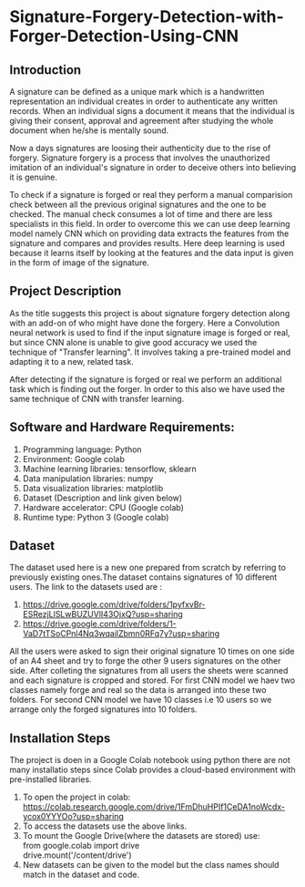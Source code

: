 # Signature-Forgery-Detection-with-Forger-Detection-Using-CNN
## Introduction
A signature can be defined as a unique mark which is a handwritten representation an individual creates in order to authenticate any written records. When an individual signs a document it means that the individual is giving their consent, approval and agreement after studying the whole document when he/she is mentally sound.

Now a days signatures are loosing their authenticity due to the rise of forgery. Signature forgery is a process that involves the unauthorized imitation of an individual's signature in order to deceive others into believing it is genuine.

To check if a signature is forged or real they perform a manual comparision check between all the previous original signatures and the one to be checked. The manual check consumes a lot of time and there are less specialists in this field. In order to overcome this we can use deep learning model namely CNN which on providing data extracts the features from the signature and compares and provides results. Here deep learning is used because it learns itself by looking at the features and the data input is given in the form of image of the signature.
## Project Description
As the title suggests this project is about signature forgery detection along with an add-on of who might have done the forgery. Here a Convolution neural network is used to find if the input signature image is forged or real, but since CNN alone is unable to give good accuracy we used the technique of "Transfer learning". It involves taking a pre-trained model and adapting it to a new, related task. 

After detecting if the signature is forged or real we perform an additional task which is finding out the forger. In order to this also we have used the same technique of CNN with transfer learning.

## Software and Hardware Requirements: 
1. Programming language: Python
2. Environment: Google colab
3. Machine learning libraries: tensorflow, sklearn 
4. Data manipulation libraries: numpy
5. Data visualization libraries: matplotlib
6. Dataset (Description and link given below)
7. Hardware accelerator: CPU (Google colab)
8. Runtime type: Python 3 (Google colab)

## Dataset
The dataset used here is a new one prepared from scratch by referring to previously existing ones.The dataset contains signatures of 10 different users. The link to the datasets used are :
1. https://drive.google.com/drive/folders/1pyfxvBr-ESRezjLlSLwBUZUVlI43OjxQ?usp=sharing
2. https://drive.google.com/drive/folders/1-VaD7tTSoCPnl4Nq3wqailZbmn0RFq7y?usp=sharing

All the users were asked to sign their original signature 10 times on one side of an A4 sheet and try to forge the other 9 users signatures on the other side. After colleting the signatures from all users the sheets were scanned and each signature is cropped and stored.
For first CNN model we haev two classes namely forge and real so the data is arranged into these two folders.
For second CNN model we have 10 classes i.e 10 users so we arrange only the forged signatures into 10 folders.  

## Installation Steps
The project is doen in a Google Colab notebook using python there are not many installatio steps since Colab provides a cloud-based environment with pre-installed libraries. 
1. To open the project in colab:
https://colab.research.google.com/drive/1FmDhuHPIf1CeDA1noWcdx-ycox0YYYOo?usp=sharing
2. To access the datasets use the above links.
3. To mount the Google Drive(where the datasets are stored) use:<br>
from google.colab import drive<br>
drive.mount('/content/drive')<br>
5. New datasets can be given to the model but the class names should match in the dataset and code.


   








